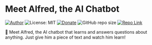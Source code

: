 # Meet Alfred, the AI Chatbot
[![Author](https://img.shields.io/badge/Author-ianramzy-brightgreen.svg)](https://ianramzy.com)
![License: MIT](https://img.shields.io/badge/License-MIT-yellow.svg) 
[![Donate](https://img.shields.io/badge/Donate-PayPal-brightgreen.svg)](https://paypal.me/ianramzy)
![GitHub repo size](https://img.shields.io/github/repo-size/ianramzy/ai-chatbot.svg)
[![Repo Link](https://img.shields.io/badge/Repo-Link-black.svg)](https://github.com/ianramzy/ai-chatbot)

🤖 Meet Alfred, the AI chatbot that learns and answers questions about anything. Just give him a piece of text and watch him learn!

